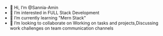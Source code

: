 - 👋 Hi, I’m @Sannia-Amin
- 👀 I’m interested in FULL Stack Development
- 🌱 I’m currently learning "Mern Stack"
- 💞️ I’m looking to collaborate on Working on tasks and projects,Discussing work challenges on team communication channels

<!---
Sannia-Amin/Sannia-Amin is a ✨ special ✨ repository because its `README.md` (this file) appears on your GitHub profile.
You can click the Preview link to take a look at your changes.
--->
